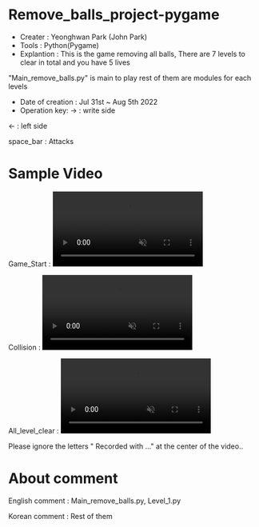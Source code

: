 # Remove_balls_project-pygame
- Creater : Yeonghwan Park (John Park)
- Tools : Python(Pygame)
- Explantion :
This is the game removing all balls, There are 7 levels to clear in total and you have 5 lives

"Main_remove_balls.py" is main to play
rest of them are modules for each levels

- Date of creation : Jul 31st ~ Aug 5th 2022
- Operation key: 
→ : write side

← : left side

space_bar : Attacks


# Sample Video
Game_Start :
<video src="https://user-images.githubusercontent.com/106279616/183525636-58dd4ac5-0e57-4d76-a712-385868856548.mp4" data-canonical-src="https://user-images.githubusercontent.com/106279616/183525636-58dd4ac5-0e57-4d76-a712-385868856548.mp4" controls="controls" muted="muted" class="d-block rounded-bottom-2 border-top width-fit" style="max-height:640px;">
</video>


Collision :
<video src="https://user-images.githubusercontent.com/106279616/183525682-17308994-9ddb-480c-a31d-945ace79ab62.mp4" data-canonical-src="https://user-images.githubusercontent.com/106279616/183525682-17308994-9ddb-480c-a31d-945ace79ab62.mp4" controls="controls" muted="muted" class="d-block rounded-bottom-2 border-top width-fit" style="max-height:640px;">
</video>


All_level_clear :
<video src="https://user-images.githubusercontent.com/106279616/183525705-dbd599ea-e988-4364-8d9d-3a482071f365.mp4" data-canonical-src="https://user-images.githubusercontent.com/106279616/183525705-dbd599ea-e988-4364-8d9d-3a482071f365.mp4" controls="controls" muted="muted" class="d-block rounded-bottom-2 border-top width-fit" style="max-height:640px;">
</video>


Please ignore the letters " Recorded with ..." at the center of the video..

# About comment
English comment : Main_remove_balls.py, Level_1.py

Korean comment : Rest of them


